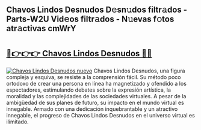 ## Chavos Lindos Desnudos D𝚎sn𝚞dos filtr𝚊dos - Parts-W2U Vid𝚎os filtr𝚊dos - N𝚞evas f𝚘tos atr𝚊ctivas cmWrY

# <h2><a href="http://mb9ih8.tromn.icu/?c=Chavos+Lindos+Desnudos">🔗👉👉👉 Chavos Lindos Desnudos 🔗🔗</a></h2>

[![Chavos Lindos Desnudos nuevo](https://i.imgur.com/pEAQMta.gif)](http://mb9ih8.tromn.icu/?c=Chavos+Lindos+Desnudos)
Chavos Lindos Desnudos, una figura compleja y esquiva, se resiste a la comprensión fácil. Su método poco ortodoxo de crear una persona en línea ha magnetizado y ofendido a los espectadores, estimulando debates sobre la expresión artística, la moralidad y las complejidades de las sociedades virtuales. A pesar de la ambigüedad de sus planes de futuro, su impacto en el mundo virtual es innegable. Armado con una dedicación inquebrantable y un atractivo innegable, el progreso de Chavos Lindos Desnudos en el universo virtual es ilimitado.
